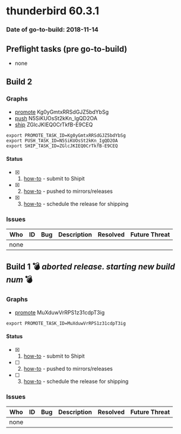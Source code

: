# thunderbird 60.3.1

### Date of go-to-build: 2018-11-14

## Preflight tasks (pre go-to-build)
- none

## Build 2  

### Graphs
* [promote](https://tools.taskcluster.net/push-inspector/#/Kg0yGmtxRRSdGJZ5bdYbSg) Kg0yGmtxRRSdGJZ5bdYbSg
* [push](https://tools.taskcluster.net/push-inspector/#/N5SiKUOsSt2kKn_IgQD2OA) N5SiKUOsSt2kKn_IgQD2OA
* [ship](https://tools.taskcluster.net/push-inspector/#/ZGlcJKIEQ0CrTkfB-E9CEQ) ZGlcJKIEQ0CrTkfB-E9CEQ
```
export PROMOTE_TASK_ID=Kg0yGmtxRRSdGJZ5bdYbSg
export PUSH_TASK_ID=N5SiKUOsSt2kKn_IgQD2OA
export SHIP_TASK_ID=ZGlcJKIEQ0CrTkfB-E9CEQ
```


#### Status
- [x] 1.  [how-to](https://wiki.mozilla.org/Release:Release_Automation_on_Mercurial:Starting_a_Release#Submit_to_Ship_It)  - submit to Shipit
- [x] 2.  [how-to](https://github.com/mozilla-releng/releasewarrior-2.0/blob/master/docs/release-promotion/desktop/howto.md#push-artifacts-to-releases-directory)  - pushed to mirrors/releases
- [x] 3.  [how-to](https://github.com/mozilla-releng/releasewarrior-2.0/blob/master/docs/release-promotion/desktop/howto.md#ship-the-release)  - schedule the release for shipping

### Issues
| Who                 | ID               | Bug                                                                 | Description                | Resolved                | Future Threat                |
| ------------------- | ---------------- | ------------------------------------------------------------------- | -------------------------- | ----------------------- | ---------------------------- |
| none | | | | | |

## Build 1  :bomb: _aborted release. starting new build num_ :bomb: 

### Graphs
* [promote](https://tools.taskcluster.net/push-inspector/#/MuXduwVrRPS1z31cdpT3ig) MuXduwVrRPS1z31cdpT3ig
```
export PROMOTE_TASK_ID=MuXduwVrRPS1z31cdpT3ig
```


#### Status
- [x] 1.  [how-to](https://wiki.mozilla.org/Release:Release_Automation_on_Mercurial:Starting_a_Release#Submit_to_Ship_It)  - submit to Shipit
- [ ] 2.  [how-to](https://github.com/mozilla-releng/releasewarrior-2.0/blob/master/docs/release-promotion/desktop/howto.md#push-artifacts-to-releases-directory)  - pushed to mirrors/releases
- [ ] 3.  [how-to](https://github.com/mozilla-releng/releasewarrior-2.0/blob/master/docs/release-promotion/desktop/howto.md#ship-the-release)  - schedule the release for shipping

### Issues
| Who                 | ID               | Bug                                                                 | Description                | Resolved                | Future Threat                |
| ------------------- | ---------------- | ------------------------------------------------------------------- | -------------------------- | ----------------------- | ---------------------------- |
| none | | | | | |

